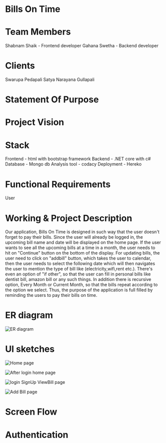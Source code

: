 # Bills On Time
# Team Members
Shabnam Shaik - Frontend developer
Gahana Swetha - Backend developer
# Clients
Swarupa Pedapali
Satya Narayana Gullapali
# Statement Of Purpose
# Project Vision
# Stack
Frontend - html with bootstrap framework
Backend - .NET core with c#
Database - Mongo db
Analysis tool - codacy
Deployment - Hereko
# Functional Requirements
User
# Working & Project Description
Our application, Bills On Time is designed in such way that the user doesn't forget to pay their bills. 
Since the user will already be logged in, the upcoming bill name and date will be displayed on the home page. 
If the user wants to see all the upcoming bills at a time in a month, the user needs to hit on "Continue" button on the bottom of the display.
For updating bills, the user need to click on "addbill" button, which takes the user to calendar, then the user needs to select the following date
which will then navigates the user to mention the type of bill like (electricity,wifi,rent etc.). There's even an option of "if other", 
so that the user can fill in personal bills like dentist bill, amazon bill or any such things. In addition there is recursive option, 
Every Month or Current Month, so that the bills repeat according to the option we select. Thus, the purpose of the application is full filled by 
reminding the users to pay their bills on time.
# ER diagram
![ER diagram](/images/image05.jpeg) 
# UI sketches
![Home page](/images/image01.jpeg)

![After login home page](images/image02.jpeg)

![login SignUp ViewBill page](images/image03.jpeg)

![Add Bill page](images/image04.jpeg)


# Screen Flow
# Authentication 
